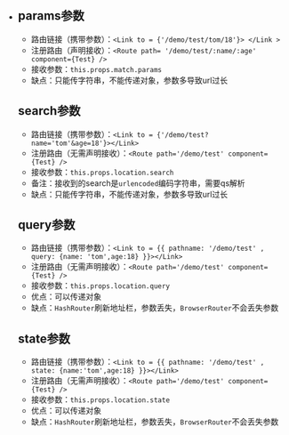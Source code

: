 - ## params参数
  - 路由链接（携带参数）：`<Link to = {'/demo/test/tom/18'}> </Link >`
  - 注册路由（声明接收）：`<Route path= '/demo/test/:name/:age' component={Test} />`
  - 接收参数：`this.props.match.params`
  - 缺点：只能传字符串，不能传递对象，参数多导致url过长

  ## search参数
  - 路由链接（携带参数）：`<Link to = {'/demo/test?name='tom'&age=18'}></Link>`
  - 注册路由（无需声明接收）：`<Route path='/demo/test' component={Test} />`
  - 接收参数：`this.props.location.search`
  - 备注：接收到的search是`urlencoded`编码字符串，需要qs解析
  - 缺点：只能传字符串，不能传递对象，参数多导致url过长

  ## query参数
  - 路由链接（携带参数）：`<Link to = {{ pathname: '/demo/test' , query: {name: 'tom',age:18} }}></Link>`
  - 注册路由（无需声明接收）：`<Route path='/demo/test' component={Test} />`
  - 接收参数：`this.props.location.query`
  - 优点：可以传递对象
  - 缺点：`HashRouter`刷新地址栏，参数丢失，`BrowserRouter`不会丢失参数


  ## state参数
  - 路由链接（携带参数）：`<Link to = {{ pathname: '/demo/test' , state: {name:'tom',age:18} }}></Link>`
  - 注册路由（无需声明接收）：`<Route path='/demo/test' component={Test} />`
  - 接收参数：`this.props.location.state`
  - 优点：可以传递对象
  - 缺点：`HashRouter`刷新地址栏，参数丢失，`BrowserRouter`不会丢失参数